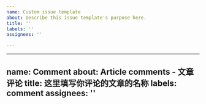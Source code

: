 ```yaml
---
name: Custom issue template
about: Describe this issue template's purpose here.
title: ''
labels: ''
assignees: ''

---
```


---
name: Comment
about: Article comments - 文章评论
title: 这里填写你评论的文章的名称
labels: comment
assignees: ''
---
